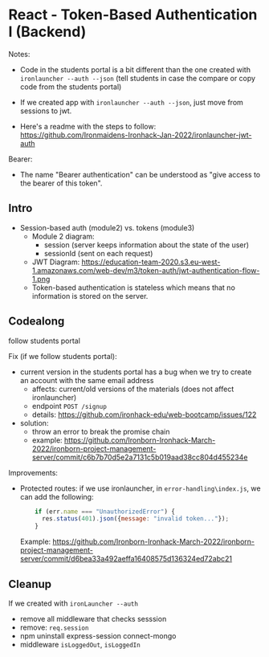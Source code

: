 

# React - Token-Based Authentication I (Backend)


<!-- 

status: just some notes

follow students portal (highlighted)

-->



Notes:
- Code in the students portal is a bit different than the one created with `ironlauncher --auth --json` (tell students in case the compare or copy code from the students portal)



<!-- IMPORTANT  -->
<!-- IMPORTANT  -->
<!-- IMPORTANT  -->

- If we created app with `ironlauncher --auth --json`, just move from sessions to jwt.

- Here's a readme with the steps to follow:
  https://github.com/Ironmaidens-Ironhack-Jan-2022/ironlauncher-jwt-auth

<!-- // IMPORTANT  -->
<!-- // IMPORTANT  -->
<!-- // IMPORTANT  -->






Bearer:
- The name "Bearer authentication" can be understood as "give access to the bearer of this token".




## Intro



- Session-based auth (module2) vs. tokens (module3)
  - Module 2 diagram: 
    - session (server keeps information about the state of the user)
    - sessionId (sent on each request)
  - JWT Diagram: https://education-team-2020.s3.eu-west-1.amazonaws.com/web-dev/m3/token-auth/jwt-authentication-flow-1.png
  - Token-based authentication is stateless which means that no information is stored on the server.

<!-- @todo: create diagrams -->



## Codealong
follow students portal

<!-- 
@Luis: 
- use code as it is  (ex. for User model: name + email + password)
- do not change anything, otherwise we need even more time.
-->


Fix (if we follow students portal):
- current version in the students portal has a bug when we try to create an account with the same email address
  - affects: current/old versions of the materials (does not affect ironlauncher)
  - endpoint `POST /signup`
  - details: https://github.com/ironhack-edu/web-bootcamp/issues/122
- solution: 
  - throw an error to break the promise chain
  - example: https://github.com/Ironborn-Ironhack-March-2022/ironborn-project-management-server/commit/c6b7b70d5e2a7131c5b019aad38cc804d455234e



Improvements:
- Protected routes: if we use ironlauncher, in `error-handling\index.js`, we can add the following:

  ```javascript
      if (err.name === "UnauthorizedError") {
        res.status(401).json({message: "invalid token..."});
      }
  ```

  Example: https://github.com/Ironborn-Ironhack-March-2022/ironborn-project-management-server/commit/d6bea33a492aeffa16408575d136324ed72abc21


## Cleanup

If we created with `ironLauncher --auth`
- remove all middleware that checks sesssion
- remove: `req.session`
- npm uninstall express-session connect-mongo
- middleware `isLoggedOut`, `isLoggedIn`